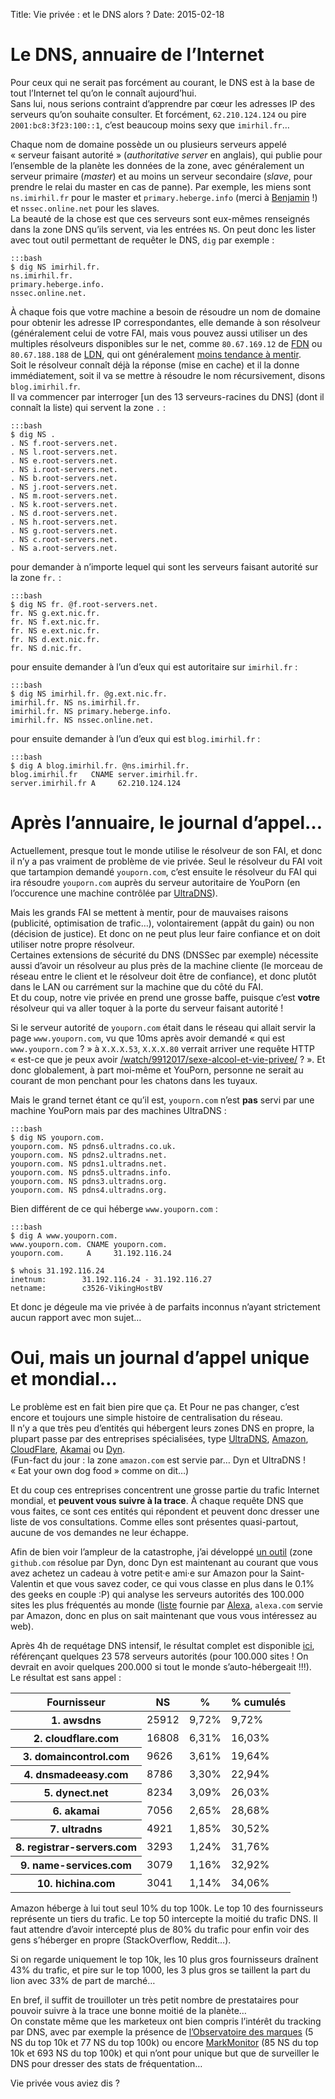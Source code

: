 Title: Vie privée : et le DNS alors ?
Date: 2015-02-18

# Le DNS, annuaire de l’Internet

Pour ceux qui ne serait pas forcément au courant, le DNS est à la base de tout l’Internet tel qu’on le connaît aujourd’hui.<br/>
Sans lui, nous serions contraint d’apprendre par cœur les adresses IP des serveurs qu’on souhaite consulter.
Et forcément, `62.210.124.124` ou pire `2001:bc8:3f23:100::1`, c’est beaucoup moins sexy que `imirhil.fr`…

Chaque nom de domaine possède un ou plusieurs serveurs appelé « serveur faisant autorité » (*authoritative server* en
anglais), qui publie pour l’ensemble de la planète les données de la zone, avec généralement un serveur primaire
(*master*) et au moins un serveur secondaire (*slave*, pour prendre le relai du master en cas de panne).
Par exemple, les miens sont `ns.imirhil.fr` pour le master et `primary.heberge.info` (merci à
[Benjamin](https://twitter.com/vincib) !) et `nssec.online.net` pour les slaves.<br/>
La beauté de la chose est que ces serveurs sont eux-mêmes renseignés dans la zone DNS qu’ils servent, via les entrées `NS`.
On peut donc les lister avec tout outil permettant de requêter le DNS, `dig` par exemple :

    :::bash
    $ dig NS imirhil.fr.
    ns.imirhil.fr.
    primary.heberge.info.
    nssec.online.net.

À chaque fois que votre machine a besoin de résoudre un nom de domaine pour obtenir les adresse IP correspondantes, elle
demande à son résolveur (généralement celui de votre FAI, mais vous pouvez aussi utiliser un des multiples résolveurs
disponibles sur le net, comme `80.67.169.12` de [FDN](http://www.fdn.fr/) ou `80.67.188.188` de [LDN](http://ldn-fai.net/),
qui ont généralement [moins tendance à mentir](http://blog.fdn.fr/?post/2014/12/07/Filtrer-The-Pirate-Bay-Ubu-roi-des-Internets).<br/>
Soit le résolveur connaît déjà la réponse (mise en cache) et il la donne immédiatement, soit il va se mettre à résoudre
le nom récursivement, disons `blog.imirhil.fr`.<br/>
Il va commencer par interroger [un des 13 serveurs-racines du DNS] (dont il connaît la liste) qui servent la zone `.` :

    :::bash
    $ dig NS .
    . NS f.root-servers.net.
    . NS l.root-servers.net.
    . NS e.root-servers.net.
    . NS i.root-servers.net.
    . NS b.root-servers.net.
    . NS j.root-servers.net.
    . NS m.root-servers.net.
    . NS k.root-servers.net.
    . NS d.root-servers.net.
    . NS h.root-servers.net.
    . NS g.root-servers.net.
    . NS c.root-servers.net.
    . NS a.root-servers.net.

pour demander à n’importe lequel qui sont les serveurs faisant autorité sur la zone `fr.` :

    :::bash
    $ dig NS fr. @f.root-servers.net.
    fr. NS g.ext.nic.fr.
    fr. NS f.ext.nic.fr.
    fr. NS e.ext.nic.fr.
    fr. NS d.ext.nic.fr.
    fr. NS d.nic.fr.

pour ensuite demander à l’un d’eux qui est autoritaire sur `imirhil.fr` :

    :::bash
    $ dig NS imirhil.fr. @g.ext.nic.fr.
    imirhil.fr. NS ns.imirhil.fr.
    imirhil.fr. NS primary.heberge.info.
    imirhil.fr. NS nssec.online.net.

pour ensuite demander à l’un d’eux qui est `blog.imirhil.fr` :

    :::bash
    $ dig A blog.imirhil.fr. @ns.imirhil.fr.
    blog.imirhil.fr   CNAME server.imirhil.fr.
    server.imirhil.fr A     62.210.124.124

# Après l’annuaire, le journal d’appel…

Actuellement, presque tout le monde utilise le résolveur de son FAI, et donc il n’y a pas vraiment de problème de vie
privée. Seul le résolveur du FAI voit que tartampion demandé `youporn.com`, c’est ensuite le résolveur du FAI qui ira
résoudre `youporn.com` auprès du serveur autoritaire de YouPorn (en l’occurence une machine contrôlée par
[UltraDNS](http://www.neustar.biz/services/dns-services/enterprise-dns-services)).

Mais les grands FAI se mettent à mentir, pour de mauvaises raisons (publicité, optimisation de trafic…), volontairement
(appât du gain) ou non (décision de justice). Et donc on ne peut plus leur faire confiance et on doit utiliser notre
propre résolveur.<br/>
Certaines extensions de sécurité du DNS (DNSSec par exemple) nécessite aussi d’avoir un résolveur au plus près de la
machine cliente (le morceau de réseau entre le client et le résolveur doit être de confiance), et donc plutôt dans le
LAN ou carrément sur la machine que du côté du FAI.<br/>
Et du coup, notre vie privée en prend une grosse baffe, puisque c’est **votre** résolveur qui va aller toquer à la porte
du serveur faisant autorité !

Si le serveur autorité de `youporn.com` était dans le réseau qui allait servir la page `www.youporn.com`, vu que 10ms
après avoir demandé « qui est `www.youporn.com` ? » à `X.X.X.53`, `X.X.X.80` verrait arriver une requête HTTP « est-ce
que je peux avoir [/watch/9912017/sexe-alcool-et-vie-privee/](http://www.youporn.com/watch/9912017/sexe-alcool-et-vie-privee/) ? ».
Et donc globalement, à part moi-même et YouPorn, personne ne serait au courant de mon penchant pour les chatons dans les
tuyaux.

Mais le grand ternet étant ce qu’il est, `youporn.com` n’est **pas** servi par une machine YouPorn mais par des machines
UltraDNS :

    :::bash
    $ dig NS youporn.com.
    youporn.com. NS pdns6.ultradns.co.uk.
    youporn.com. NS pdns2.ultradns.net.
    youporn.com. NS pdns1.ultradns.net.
    youporn.com. NS pdns5.ultradns.info.
    youporn.com. NS pdns3.ultradns.org.
    youporn.com. NS pdns4.ultradns.org.

Bien différent de ce qui héberge `www.youporn.com` :

    :::bash
    $ dig A www.youporn.com.
    www.youporn.com. CNAME youporn.com.
    youporn.com.     A     31.192.116.24

    $ whois 31.192.116.24
    inetnum:        31.192.116.24 - 31.192.116.27
    netname:        c3526-VikingHostBV

Et donc je dégeule ma vie privée à de parfaits inconnus n’ayant strictement aucun rapport avec mon sujet…

# Oui, mais un journal d’appel unique et mondial…

Le problème est en fait bien pire que ça.
Et Pour ne pas changer, c’est encore et toujours une simple histoire de centralisation du réseau.<br/>
Il n’y a que très peu d’entités qui hébergent leurs zones DNS en propre, la plupart passe par des entreprises spécialisées,
type [UltraDNS](http://www.neustar.biz/services/dns-services/enterprise-dns-services),
[Amazon](https://aws.amazon.com/fr/route53/), [CloudFlare](https://www.cloudflare.com/dns),
[Akamai](http://www.akamai.com/html/solutions/fast-dns.html) ou [Dyn](http://dyn.com/standard-dns/).<br/>
(Fun-fact du jour : la zone `amazon.com` est servie par… Dyn et UltraDNS ! « Eat your own dog food » comme on dit…)

Et du coup ces entreprises concentrent une grosse partie du trafic Internet mondial, et **peuvent vous suivre à la trace**.
À chaque requête DNS que vous faites, ce sont ces entités qui répondent et peuvent donc dresser une liste de vos consultations.
Comme elles sont présentes quasi-partout, aucune de vos demandes ne leur échappe.

Afin de bien voir l’ampleur de la catastrophe, j’ai développé [un outil](https://gist.github.com/aeris/1a1ba71264c9c1e49e03)
(zone `github.com` résolue par Dyn, donc Dyn est maintenant au courant que vous avez achetez un cadeau à votre petit·e
ami·e sur Amazon pour la Saint-Valentin et que vous savez coder, ce qui vous classe en plus dans le 0.1% des geeks en
couple :P) qui analyse les serveurs autorités des 100.000 sites les plus fréquentés au monde
([liste](http://s3.amazonaws.com/alexa-static/top-1m.csv.zip) fournie par [Alexa](http://www.alexa.com/topsites),
`alexa.com` servie par Amazon, donc en plus on sait maintenant que vous vous intéressez au web).

Après 4h de requétage DNS intensif, le résultat complet est disponible [ici](|filename|/doc/alexa-ns.ods), référençant quelques
23 578 serveurs autorités (pour 100.000 sites ! On devrait en avoir quelques 200.000 si tout le monde s’auto-hébergeait !!!).<br/>
Le résultat est sans appel :

<table>
	<thead>
		<tr>
			<th>Fournisseur</th>
			<th>NS</th>
			<th>%</th>
			<th>% cumulés</th>
		</tr>
	</thead>
	<tbody>
		<tr><th>1. awsdns</th><td>25912</td><td>9,72%</td><td>9,72%</td></tr>
		<tr><th>2. cloudflare.com</th><td>16808</td><td>6,31%</td><td>16,03%</td></tr>
		<tr><th>3. domaincontrol.com</th><td>9626</td><td>3,61%</td><td>19,64%</td></tr>
		<tr><th>4. dnsmadeeasy.com</th><td>8786</td><td>3,30%</td><td>22,94%</td></tr>
		<tr><th>5. dynect.net</th><td>8234</td><td>3,09%</td><td>26,03%</td></tr>
		<tr><th>6. akamai</th><td>7056</td><td>2,65%</td><td>28,68%</td></tr>
		<tr><th>7. ultradns</th><td>4921</td><td>1,85%</td><td>30,52%</td></tr>
		<tr><th>8. registrar-servers.com</th><td>3293</td><td>1,24%</td><td>31,76%</td></tr>
		<tr><th>9. name-services.com</th><td>3079</td><td>1,16%</td><td>32,92%</td>
		<tr><th>10. hichina.com</th><td>3041</td><td>1,14%</td><td>34,06%</td></tr>
	</tbody>
</table>

Amazon héberge à lui tout seul 10% du top 100k.
Le top 10 des fournisseurs représente un tiers du trafic.
Le top 50 intercepte la moitié du trafic DNS.
Il faut attendre d’avoir intercepté plus de 80% du trafic pour enfin voir des gens s’héberger en propre (StackOverflow, Reddit…).<br/>

Si on regarde uniquement le top 10k, les 10 plus gros fournisseurs draînent 43% du trafic, et pire sur le top 1000, les
3 plus gros se taillent la part du lion avec 33% de part de marché…

En bref, il suffit de trouilloter un très petit nombre de prestataires pour pouvoir suivre à la trace une bonne moitié
de la planète…<br/>
On constate même que les marketeux ont bien compris l’intérêt du tracking par DNS, avec par exemple la présence de
[l’Observatoire des marques](http://www.observatoiredesmarques.fr/surveillance.php) (5 NS du top 10k et 77 NS du top 100k)
ou encore [MarkMonitor](https://www.markmonitor.com/services/domain-management.php) (85 NS du top 10k et 693 NS du top
100k) et qui n’ont pour unique but que de surveiller le DNS pour dresser des stats de fréquentation…

Vie privée vous aviez dis ?
